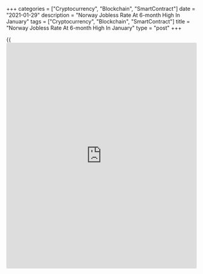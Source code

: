 +++
categories = ["Cryptocurrency", "Blockchain", "SmartContract"]
date = "2021-01-29"
description = "Norway Jobless Rate At 6-month High In January"
tags = ["Cryptocurrency", "Blockchain", "SmartContract"]
title = "Norway Jobless Rate At 6-month High In January"
type = "post"
+++

{{<iframe id="large-banner" src="https://www.bounty.group/#slide=28.0" width="100%" height="600" scrolling="no" style="border: 0px solid rgb(216, 221, 230); border-radius: 3px;">}}

Norway's unemployment rate climbed to its highest in six months at the
start of the year, figures from the public employment service NAV showed
on Friday.

The seasonally adjusted jobless rate climbed to 4.40 percent from 3.80
percent in December. Economists had forecast a score of 4.30 percent.

The rate was the highest since July last year when it was 4.9 percent.

In the same month last year, the jobless rate was 2.4 percent.

The number of unemployed rose to 123,969 persons from 106,941 in the
previous month.

For comments and feedback [contact](https://www.playgroundfx.com/contact/): editorial@rtt[news](https://www.letsplayfx.com/blog/forex-news-website/).com

[Economic News][1]

 **What parts of the world are seeing the best (and worst) economic
performances lately? Click[here][2] to check out our [Econ Scorecard][2]
and find out! See up-to-the-moment [ranking](https://www.playgroundfx.com/blog/crypto-exchange-ranking/)s for the best and worst
performers in [GDP][3], [unemployment rate][4], [inflation][5] and much
more.**

   1. www.rtt[news](https://www.letsplayfx.com/blog/forex-news-website/).com/Content/EconomicNews.aspx
   2. www.rtt[news](https://www.letsplayfx.com/blog/forex-news-website/).com/economic-scorecard/world-rank/PPI/highest-performance.aspx
   3. www.rtt[news](https://www.letsplayfx.com/blog/forex-news-website/).com/economic-scorecard/world-rank/GDP/highest-performance.aspx
   4. www.rtt[news](https://www.letsplayfx.com/blog/forex-news-website/).com/economic-scorecard/world-rank/unemployment-rate/lowest-performance.aspx
   5. www.rtt[news](https://www.letsplayfx.com/blog/forex-news-website/).com/economic-scorecard/world-rank/CPI/highest-performance.aspx